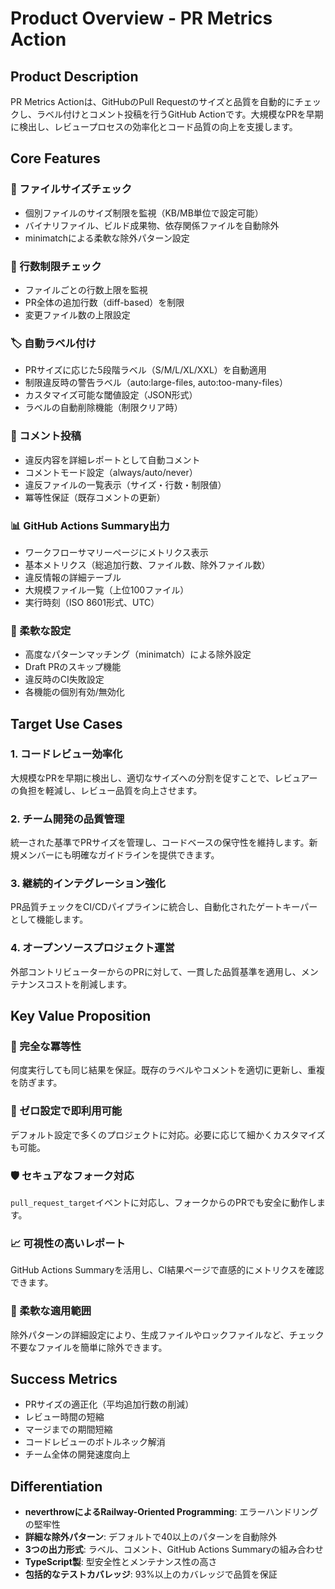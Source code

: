# Product Overview - PR Metrics Action

## Product Description

PR Metrics Actionは、GitHubのPull Requestのサイズと品質を自動的にチェックし、ラベル付けとコメント投稿を行うGitHub Actionです。大規模なPRを早期に検出し、レビュープロセスの効率化とコード品質の向上を支援します。

## Core Features

### 📏 ファイルサイズチェック

- 個別ファイルのサイズ制限を監視（KB/MB単位で設定可能）
- バイナリファイル、ビルド成果物、依存関係ファイルを自動除外
- minimatchによる柔軟な除外パターン設定

### 📝 行数制限チェック

- ファイルごとの行数上限を監視
- PR全体の追加行数（diff-based）を制限
- 変更ファイル数の上限設定

### 🏷️ 自動ラベル付け

- PRサイズに応じた5段階ラベル（S/M/L/XL/XXL）を自動適用
- 制限違反時の警告ラベル（auto:large-files, auto:too-many-files）
- カスタマイズ可能な閾値設定（JSON形式）
- ラベルの自動削除機能（制限クリア時）

### 💬 コメント投稿

- 違反内容を詳細レポートとして自動コメント
- コメントモード設定（always/auto/never）
- 違反ファイルの一覧表示（サイズ・行数・制限値）
- 冪等性保証（既存コメントの更新）

### 📊 GitHub Actions Summary出力

- ワークフローサマリーページにメトリクス表示
- 基本メトリクス（総追加行数、ファイル数、除外ファイル数）
- 違反情報の詳細テーブル
- 大規模ファイル一覧（上位100ファイル）
- 実行時刻（ISO 8601形式、UTC）

### 🎯 柔軟な設定

- 高度なパターンマッチング（minimatch）による除外設定
- Draft PRのスキップ機能
- 違反時のCI失敗設定
- 各機能の個別有効/無効化

## Target Use Cases

### 1. コードレビュー効率化

大規模なPRを早期に検出し、適切なサイズへの分割を促すことで、レビュアーの負担を軽減し、レビュー品質を向上させます。

### 2. チーム開発の品質管理

統一された基準でPRサイズを管理し、コードベースの保守性を維持します。新規メンバーにも明確なガイドラインを提供できます。

### 3. 継続的インテグレーション強化

PR品質チェックをCI/CDパイプラインに統合し、自動化されたゲートキーパーとして機能します。

### 4. オープンソースプロジェクト運営

外部コントリビューターからのPRに対して、一貫した品質基準を適用し、メンテナンスコストを削減します。

## Key Value Proposition

### 🔄 完全な冪等性

何度実行しても同じ結果を保証。既存のラベルやコメントを適切に更新し、重複を防ぎます。

### 🚀 ゼロ設定で即利用可能

デフォルト設定で多くのプロジェクトに対応。必要に応じて細かくカスタマイズも可能。

### 🛡️ セキュアなフォーク対応

`pull_request_target`イベントに対応し、フォークからのPRでも安全に動作します。

### 📈 可視性の高いレポート

GitHub Actions Summaryを活用し、CI結果ページで直感的にメトリクスを確認できます。

### 🎨 柔軟な適用範囲

除外パターンの詳細設定により、生成ファイルやロックファイルなど、チェック不要なファイルを簡単に除外できます。

## Success Metrics

- PRサイズの適正化（平均追加行数の削減）
- レビュー時間の短縮
- マージまでの期間短縮
- コードレビューのボトルネック解消
- チーム全体の開発速度向上

## Differentiation

- **neverthrowによるRailway-Oriented Programming**: エラーハンドリングの堅牢性
- **詳細な除外パターン**: デフォルトで40以上のパターンを自動除外
- **3つの出力形式**: ラベル、コメント、GitHub Actions Summaryの組み合わせ
- **TypeScript製**: 型安全性とメンテナンス性の高さ
- **包括的なテストカバレッジ**: 93%以上のカバレッジで品質を保証
